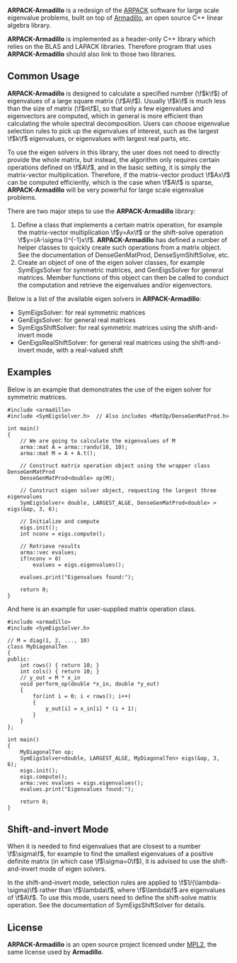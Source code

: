 **ARPACK-Armadillo** is a redesign of the [ARPACK](http://www.caam.rice.edu/software/ARPACK/)
software for large scale eigenvalue problems, built on top of
[Armadillo](http://arma.sourceforge.net/), an open source C++ linear algebra library.

**ARPACK-Armadillo** is implemented as a header-only C++ library which relies on
the BLAS and LAPACK libraries. Therefore program that uses **ARPACK-Armadillo**
should also link to those two libraries.

## Common Usage

**ARPACK-Armadillo** is designed to calculate a specified number (\f$k\f$) of eigenvalues
of a large square matrix (\f$A\f$). Usually \f$k\f$ is much less than the size of matrix
(\f$n\f$), so that only a few eigenvalues and eigenvectors are computed, which
in general is more efficient than calculating the whole spectral decomposition.
Users can choose eigenvalue selection rules to pick up the eigenvalues of interest,
such as the largest \f$k\f$ eigenvalues, or eigenvalues with largest real parts,
etc.

To use the eigen solvers in this library, the user does not need to directly
provide the whole matrix, but instead, the algorithm only requires certain operations
defined on \f$A\f$, and in the basic setting, it is simply the matrix-vector
multiplication. Therefore, if the matrix-vector product \f$Ax\f$ can be computed
efficiently, which is the case when \f$A\f$ is sparse, **ARPACK-Armadillo**
will be very powerful for large scale eigenvalue problems.

There are two major steps to use the **ARPACK-Armadillo** library:

1. Define a class that implements a certain matrix operation, for example the
matrix-vector multiplication \f$y=Ax\f$ or the shift-solve operation
\f$y=(A-\sigma I)^{-1}x\f$. **ARPACK-Armadillo** has defined a number of
helper classes to quickly create such operations from a matrix object.
See the documentation of DenseGenMatProd, DenseSymShiftSolve, etc.
2. Create an object of one of the eigen solver classes, for example SymEigsSolver
for symmetric matrices, and GenEigsSolver for general matrices. Member functions
of this object can then be called to conduct the computation and retrieve the
eigenvalues and/or eigenvectors.

Below is a list of the available eigen solvers in **ARPACK-Armadillo**:
- SymEigsSolver: for real symmetric matrices
- GenEigsSolver: for general real matrices
- SymEigsShiftSolver: for real symmetric matrices using the shift-and-invert mode
- GenEigsRealShiftSolver: for general real matrices using the shift-and-invert mode,
with a real-valued shift

## Examples

Below is an example that demonstrates the use of the eigen solver for symmetric
matrices.

~~~~~~~~~~{.cpp}
#include <armadillo>
#include <SymEigsSolver.h>  // Also includes <MatOp/DenseGenMatProd.h>

int main()
{
    // We are going to calculate the eigenvalues of M
    arma::mat A = arma::randu(10, 10);
    arma::mat M = A + A.t();

    // Construct matrix operation object using the wrapper class DenseGenMatProd
    DenseGenMatProd<double> op(M);

    // Construct eigen solver object, requesting the largest three eigenvalues
    SymEigsSolver< double, LARGEST_ALGE, DenseGenMatProd<double> > eigs(&op, 3, 6);

    // Initialize and compute
    eigs.init();
    int nconv = eigs.compute();

    // Retrieve results
    arma::vec evalues;
    if(nconv > 0)
        evalues = eigs.eigenvalues();

    evalues.print("Eigenvalues found:");

    return 0;
}
~~~~~~~~~~

And here is an example for user-supplied matrix operation class.

~~~~~~~~~~{.cpp}
#include <armadillo>
#include <SymEigsSolver.h>

// M = diag(1, 2, ..., 10)
class MyDiagonalTen
{
public:
    int rows() { return 10; }
    int cols() { return 10; }
    // y_out = M * x_in
    void perform_op(double *x_in, double *y_out)
    {
        for(int i = 0; i < rows(); i++)
        {
            y_out[i] = x_in[i] * (i + 1);
        }
    }
};

int main()
{
    MyDiagonalTen op;
    SymEigsSolver<double, LARGEST_ALGE, MyDiagonalTen> eigs(&op, 3, 6);
    eigs.init();
    eigs.compute();
    arma::vec evalues = eigs.eigenvalues();
    evalues.print("Eigenvalues found:");

    return 0;
}
~~~~~~~~~~

## Shift-and-invert Mode

When it is needed to find eigenvalues that are closest to a number \f$\sigma\f$,
for example to find the smallest eigenvalues of a positive definite matrix
(in which case \f$\sigma=0\f$), it is advised to use the shift-and-invert mode
of eigen solvers.

In the shift-and-invert mode, selection rules are applied to \f$1/(\lambda-\sigma)\f$
rather than \f$\lambda\f$, where \f$\lambda\f$ are eigenvalues of \f$A\f$.
To use this mode, users need to define the shift-solve matrix operation. See
the documentation of SymEigsShiftSolver for details.

## License

**ARPACK-Armadillo** is an open source project licensed under
[MPL2](https://www.mozilla.org/MPL/2.0/), the same license used by **Armadillo**.
